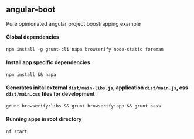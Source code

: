## angular-boot

Pure opinionated angular project boostrapping example

#### Global dependencies
    npm install -g grunt-cli napa browserify node-static foreman



#### Install app specific dependencies
 
    npm install && napa


#### Generates inital external `dist/main-libs.js`, application `dist/main.js`, css `dist/main.css` files for development
    
    grunt browserify:libs && grunt browserify:app && grunt sass


#### Running apps in root directory

    nf start
  